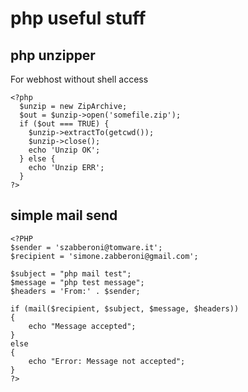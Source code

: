 # php useful stuff

## php unzipper

For webhost without shell access

```
<?php
  $unzip = new ZipArchive;
  $out = $unzip->open('somefile.zip');
  if ($out === TRUE) {
    $unzip->extractTo(getcwd());
    $unzip->close();
    echo 'Unzip OK';
  } else {
    echo 'Unzip ERR';
  }
?>
```

## simple mail send

```
<?PHP
$sender = 'szabberoni@tomware.it';
$recipient = 'simone.zabberoni@gmail.com';

$subject = "php mail test";
$message = "php test message";
$headers = 'From:' . $sender;

if (mail($recipient, $subject, $message, $headers))
{
    echo "Message accepted";
}
else
{
    echo "Error: Message not accepted";
}
?>
```
